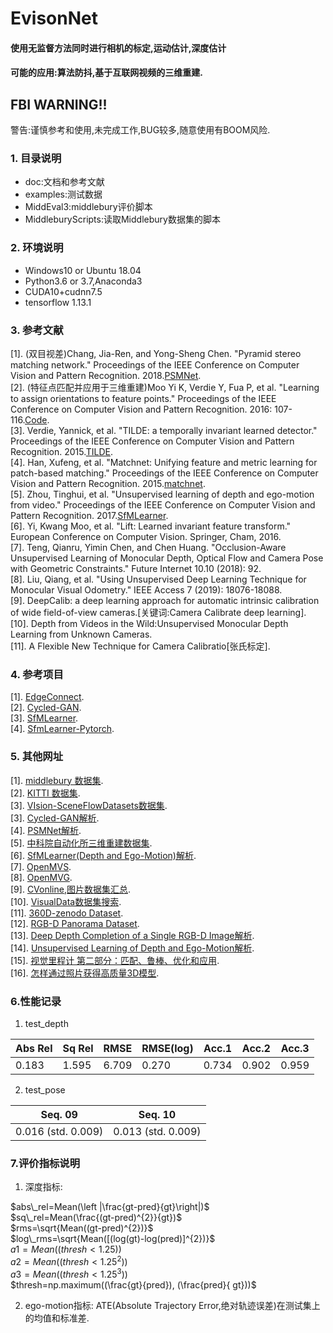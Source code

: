 EvisonNet
=====
#### 使用无监督方法同时进行相机的标定,运动估计,深度估计
#### 可能的应用:算法防抖,基于互联网视频的三维重建.
## FBI WARNING!!
警告:谨慎参考和使用,未完成工作,BUG较多,随意使用有BOOM风险.
### 1. 目录说明<br>
* doc:文档和参考文献
* examples:测试数据
* MiddEval3:middlebury评价脚本
* MiddleburyScripts:读取Middlebury数据集的脚本
### 2. 环境说明<br>
* Windows10 or Ubuntu 18.04
* Python3.6 or 3.7,Anaconda3
* CUDA10+cudnn7.5
* tensorflow 1.13.1
### 3. 参考文献<br>
[1]. (双目视差)Chang, Jia-Ren, and Yong-Sheng Chen. "Pyramid stereo matching network." Proceedings of the IEEE Conference on Computer Vision and Pattern Recognition. 2018.[PSMNet](https://github.com/JiaRenChang/PSMNet).<br>
[2]. (特征点匹配并应用于三维重建)Moo Yi K, Verdie Y, Fua P, et al. "Learning to assign orientations to feature points." Proceedings of the IEEE Conference on Computer Vision and Pattern Recognition. 2016: 107-116.[Code](https://github.com/vcg-uvic/benchmark-orientation).<br>
[3]. Verdie, Yannick, et al. "TILDE: a temporally invariant learned detector." Proceedings of the IEEE Conference on Computer Vision and Pattern Recognition. 2015.[TILDE](https://github.com/cvlab-epfl/TILDE).<br>
[4]. Han, Xufeng, et al. "Matchnet: Unifying feature and metric learning for patch-based matching." Proceedings of the IEEE Conference on Computer Vision and Pattern Recognition. 2015.[matchnet](https://github.com/hanxf/matchnet).<br>
[5]. Zhou, Tinghui, et al. "Unsupervised learning of depth and ego-motion from video." Proceedings of the IEEE Conference on Computer Vision and Pattern Recognition. 2017.[SfMLearner](https://github.com/tinghuiz/SfMLearner).<br>
[6]. Yi, Kwang Moo, et al. "Lift: Learned invariant feature transform." European Conference on Computer Vision. Springer, Cham, 2016.<br>
[7]. Teng, Qianru, Yimin Chen, and Chen Huang. "Occlusion-Aware Unsupervised Learning of Monocular Depth, Optical Flow and Camera Pose with Geometric Constraints." Future Internet 10.10 (2018): 92.<br>
[8]. Liu, Qiang, et al. "Using Unsupervised Deep Learning Technique for Monocular Visual Odometry." IEEE Access 7 (2019): 18076-18088.<br>
[9]. DeepCalib: a deep learning approach for automatic intrinsic calibration of wide field-of-view cameras.[关键词:Camera Calibrate deep learning].<br>
[10]. Depth from Videos in the Wild:Unsupervised Monocular Depth Learning from Unknown Cameras.<br>
[11]. A Flexible New Technique for Camera Calibratio[张氏标定].<br>
### 4. 参考项目
[1]. [EdgeConnect](https://github.com/knazeri/edge-connect).<br>
[2]. [Cycled-GAN](https://github.com/andrea-pilzer/unsup-stereo-depthGAN/).<br>
[3]. [SfMLearner](https://github.com/tinghuiz/SfMLearner).<br>
[4]. [SfmLearner-Pytorch](https://github.com/ClementPinard/SfmLearner-Pytorch).<br>
### 5. 其他网址
[1]. [middlebury 数据集](http://vision.middlebury.edu/stereo/).<br>
[2]. [KITTI 数据集](http://www.cvlibs.net/datasets/kitti/).<br>
[3]. [VIsion-SceneFlowDatasets数据集](https://lmb.informatik.uni-freiburg.de/resources/datasets/SceneFlowDatasets.en.html#faq).<br>
[3]. [Cycled-GAN解析](https://www.cnblogs.com/19991201xiao/p/9734422.html).<br>
[4]. [PSMNet解析](https://blog.csdn.net/zhiwei2coder/article/details/79929864?utm_source=blogxgwz3).<br>
[5]. [中科院自动化所三维重建数据集](http://vision.ia.ac.cn/zh/data/index.html).<br>
[6]. [SfMLearner(Depth and Ego-Motion)解析](https://zhuanlan.zhihu.com/p/50544334).<br>
[7]. [OpenMVS](https://github.com/cdcseacave/openMVS).<br>
[8]. [OpenMVG](https://github.com/openMVG/openMVG).<br>
[9]. [CVonline,图片数据集汇总](http://homepages.inf.ed.ac.uk/rbf/CVonline/Imagedbase.htm).<br>
[10]. [VisualData数据集搜索](https://www.visualdata.io/).<br>
[11]. [360D-zenodo Dataset]().<br>
[12]. [RGB-D Panorama Dataset](http://im2pano3d.cs.princeton.edu/).<br>
[13]. [Deep Depth Completion of a Single RGB-D Image解析](https://cloud.tencent.com/developer/news/322095).<br>
[14]. [Unsupervised Learning of Depth and Ego-Motion解析](https://zhuanlan.zhihu.com/p/50544334).<br>
[15]. [视觉里程计 第二部分：匹配、鲁棒、优化和应用](https://blog.csdn.net/cicibabe/article/details/70260936).<br>
[16]. [怎样通过照片获得高质量3D模型](https://zhuanlan.zhihu.com/p/24137374).<br>

### 6.性能记录
1. test_depth

| Abs Rel | Sq Rel | RMSE  | RMSE(log) | Acc.1 | Acc.2 | Acc.3 |
|---------|--------|-------|-----------|-------|-------|-------|
| 0.183   | 1.595  | 6.709 | 0.270     | 0.734 | 0.902 | 0.959 | 

2. test_pose

| Seq. 09            | Seq. 10            |
|--------------------|--------------------|
| 0.016 (std. 0.009) | 0.013 (std. 0.009) |

### 7.评价指标说明
1. 深度指标:

$abs\_rel=Mean(\left |\frac{gt-pred}{gt}\right|)$<br>
$sq\_rel=Mean(\frac{(gt-pred)^{2}}{gt})$ <br>
$rms=\sqrt{Mean((gt-pred)^{2})}$<br>
$log\_rms=\sqrt{Mean([(log(gt)-log(pred)]^{2})}$<br>
$a1=Mean((thresh<1.25))$<br>
$a2=Mean((thresh<1.25^{2}))$<br>
$a3=Mean((thresh<1.25^{3}))$<br>
$thresh=np.maximum((\frac{gt}{pred}), (\frac{pred}{ gt}))$<br>

2. ego-motion指标:
ATE(Absolute Trajectory Error,绝对轨迹误差)在测试集上的均值和标准差.<br>